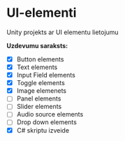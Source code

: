 # UI-elementi
Unity projekts ar UI elementu lietojumu 

**Uzdevumu saraksts:**
- [x] Button elements
- [x] Text elements
- [x] Input Field elements
- [x] Toggle elements
- [x] Image elemenets
- [ ] Panel elements
- [ ] Slider elements
- [ ] Audio source elements
- [ ] Drop down elements
- [x] C# skriptu izveide
